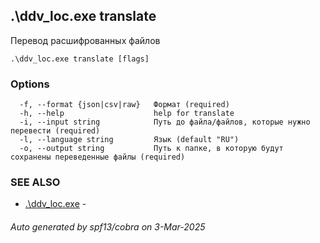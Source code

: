 ## .\ddv_loc.exe translate

Перевод расшифрованных файлов

```
.\ddv_loc.exe translate [flags]
```

### Options

```
  -f, --format {json|csv|raw}   Формат (required)
  -h, --help                    help for translate
  -i, --input string            Путь до файла/файлов, которые нужно перевести (required)
  -l, --language string         Язык (default "RU")
  -o, --output string           Путь к папке, в которую будут сохранены переведенные файлы (required)
```

### SEE ALSO

* [.\ddv_loc.exe](.\ddv_loc.exe.md)	 - 

###### Auto generated by spf13/cobra on 3-Mar-2025
